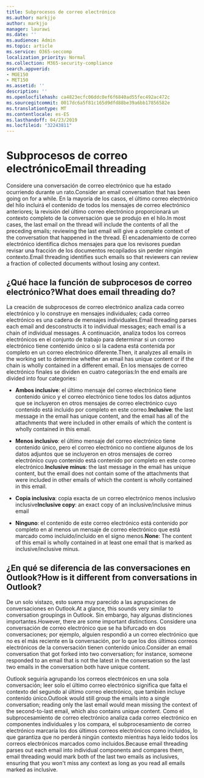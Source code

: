 ```yaml
---
title: Subprocesos de correo electrónico
ms.author: markjjo
author: markjjo
manager: laurawi
ms.date: ''
ms.audience: Admin
ms.topic: article
ms.service: O365-seccomp
localization_priority: Normal
ms.collection: M365-security-compliance
search.appverid:
- MOE150
- MET150
ms.assetid: ''
description: ''
ms.openlocfilehash: ca4823ecfc06ddc0ef6f6840ad55fec492ac472c
ms.sourcegitcommit: 0017dc6a5f81c165d9dfd88be39a6bb17856582e
ms.translationtype: MT
ms.contentlocale: es-ES
ms.lasthandoff: 04/23/2019
ms.locfileid: "32243811"
---
```

# <a name="email-threading"></a><span data-ttu-id="d11cd-102">Subprocesos de correo electrónico</span><span class="sxs-lookup"><span data-stu-id="d11cd-102">Email threading</span></span>

<span data-ttu-id="d11cd-103">Considere una conversación de correo electrónico que ha estado ocurriendo durante un rato.</span><span class="sxs-lookup"><span data-stu-id="d11cd-103">Consider an email conversation that has been going on for a while.</span></span> <span data-ttu-id="d11cd-104">En la mayoría de los casos, el último correo electrónico del hilo incluirá el contenido de todos los mensajes de correo electrónico anteriores; la revisión del último correo electrónico proporcionará un contexto completo de la conversación que se produjo en el hilo.</span><span class="sxs-lookup"><span data-stu-id="d11cd-104">In most cases, the last email on the thread will include the contents of all the preceding emails; reviewing the last email will give a complete context of the conversation that happened in the thread.</span></span> <span data-ttu-id="d11cd-105">El encadenamiento de correo electrónico identifica dichos mensajes para que los revisores puedan revisar una fracción de los documentos recopilados sin perder ningún contexto.</span><span class="sxs-lookup"><span data-stu-id="d11cd-105">Email threading identifies such emails so that reviewers can review a fraction of collected documents without losing any context.</span></span>

## <a name="what-does-email-threading-do"></a><span data-ttu-id="d11cd-106">¿Qué hace la función de subprocesos de correo electrónico?</span><span class="sxs-lookup"><span data-stu-id="d11cd-106">What does email threading do?</span></span>

<span data-ttu-id="d11cd-107">La creación de subprocesos de correo electrónico analiza cada correo electrónico y lo construye en mensajes individuales; cada correo electrónico es una cadena de mensajes individuales.</span><span class="sxs-lookup"><span data-stu-id="d11cd-107">Email threading parses each email and desconstructs it to individual messages; each email is a chain of individual messages.</span></span> <span data-ttu-id="d11cd-108">A continuación, analiza todos los correos electrónicos en el conjunto de trabajo para determinar si un correo electrónico tiene contenido único o si la cadena está contenida por completo en un correo electrónico diferente.</span><span class="sxs-lookup"><span data-stu-id="d11cd-108">Then, it analyzes all emails in the working set to determine whether an email has unique content or if the chain is wholly contained in a different email.</span></span> <span data-ttu-id="d11cd-109">En los mensajes de correo electrónico finales se dividen en cuatro categorías:</span><span class="sxs-lookup"><span data-stu-id="d11cd-109">In the end emails are divided into four categories:</span></span>

- <span data-ttu-id="d11cd-110">**Ambos inclusive**: el último mensaje del correo electrónico tiene contenido único y el correo electrónico tiene todos los datos adjuntos que se incluyeron en otros mensajes de correo electrónico cuyo contenido está incluido por completo en este correo.</span><span class="sxs-lookup"><span data-stu-id="d11cd-110">**Inclusive**: the last message in the email has unique content, and the email has all of the attachments that were included in other emails of which the content is wholly contained in this email.</span></span>


- <span data-ttu-id="d11cd-111">**Menos inclusivo**: el último mensaje del correo electrónico tiene contenido único, pero el correo electrónico no contiene algunos de los datos adjuntos que se incluyeron en otros mensajes de correo electrónico cuyo contenido está contenido por completo en este correo electrónico.</span><span class="sxs-lookup"><span data-stu-id="d11cd-111">**Inclusive minus**: the last message in the email has unique content, but the email does not contain some of the attachments that were included in other emails of which the content is wholly contained in this email.</span></span>

- <span data-ttu-id="d11cd-112">**Copia inclusiva**: copia exacta de un correo electrónico menos inclusivo inclusive</span><span class="sxs-lookup"><span data-stu-id="d11cd-112">**Inclusive copy**: an exact copy of an inclusive/inclusive minus email</span></span>

- <span data-ttu-id="d11cd-113">**Ninguno**: el contenido de este correo electrónico está contenido por completo en al menos un mensaje de correo electrónico que está marcado como incluido/incluido en el signo menos.</span><span class="sxs-lookup"><span data-stu-id="d11cd-113">**None**: The content of this email is wholly contained in at least one email that is marked as inclusive/inclusive minus.</span></span>

## <a name="how-is-it-different-from-conversations-in-outlook"></a><span data-ttu-id="d11cd-114">¿En qué se diferencia de las conversaciones en Outlook?</span><span class="sxs-lookup"><span data-stu-id="d11cd-114">How is it different from conversations in Outlook?</span></span>
<span data-ttu-id="d11cd-115">De un solo vistazo, esto suena muy parecido a las agrupaciones de conversaciones en Outlook.</span><span class="sxs-lookup"><span data-stu-id="d11cd-115">At a glance, this sounds very similar to conversation groupings in Outlook.</span></span> <span data-ttu-id="d11cd-116">Sin embargo, hay algunas distinciones importantes.</span><span class="sxs-lookup"><span data-stu-id="d11cd-116">However, there are some important distinctions.</span></span> <span data-ttu-id="d11cd-117">Considere una conversación de correo electrónico que se ha bifurcado en dos conversaciones; por ejemplo, alguien respondió a un correo electrónico que no es el más reciente en la conversación, por lo que los dos últimos correos electrónicos de la conversación tienen contenido único.</span><span class="sxs-lookup"><span data-stu-id="d11cd-117">Consider an email conversation that got forked into two conversation; for instance, someone responded to an email that is not the latest in the conversation so the last two emails in the conversation both have unique content.</span></span>

<span data-ttu-id="d11cd-118">Outlook seguiría agrupando los correos electrónicos en una sola conversación; leer solo el último correo electrónico significa que falta el contexto del segundo al último correo electrónico, que también incluye contenido único.</span><span class="sxs-lookup"><span data-stu-id="d11cd-118">Outlook would still group the emails into a single conversation; reading only the last email would mean missing the context of the second-to-last email, which also contains unique content.</span></span> <span data-ttu-id="d11cd-119">Como el subprocesamiento de correo electrónico analiza cada correo electrónico en componentes individuales y los compara, el subprocesamiento de correo electrónico marcaría los dos últimos correos electrónicos como incluidos, lo que garantiza que no perderá ningún contexto mientras haya leído todos los correos electrónicos marcados como incluidos.</span><span class="sxs-lookup"><span data-stu-id="d11cd-119">Because email threading parses out each email into individual components and compares them, email threading would mark both of the last two emails as inclusives, ensuring that you won't miss any context as long as you read all emails marked as inclusive.</span></span>